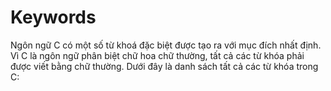 # Keywords

Ngôn ngữ C có một số từ khoá đặc biệt được tạo ra với mục đích nhất định. Vì C là ngôn ngữ phân biệt chữ hoa chữ thường, tất cả các từ khóa phải được viết bằng chữ thường. Dưới đây là danh sách tất cả các từ khóa trong C:
